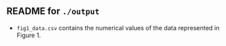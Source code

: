 ## README for `./output`

- `fig1_data.csv` contains the numerical values of the data represented in Figure 1.


